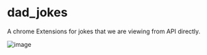 # dad_jokes
A chrome Extensions for jokes that we are viewing from API directly.

![image](https://github.com/ARYAN-CODES-STAR/dad_jokes/assets/78686630/bac5ee63-774c-4fb9-9065-59de20020c83)
